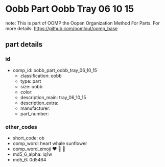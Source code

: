 # Oobb Part Oobb Tray 06 10 15  

note: This is part of OOMP the Oopen Organization Method For Parts. For more details: https://github.com/oomlout/oomp_base

##  part details





### id
* oomp_id: oobb_part_oobb_tray_06_10_15
  * classification: oobb
  * type: part
  * size: oobb
  * color: 
  * description_main: tray_06_10_15
  * description_extra: 
  * manufacturer: 
  * part_number: 

### other_codes
* short_code: ob
* oomp_word: heart whale sunflower
* oomp_word_emoji :heart: :whale: :sunflower:
* md5_6_alpha: iq1w
* md5_6: 0d5464